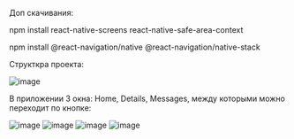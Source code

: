Доп скачивания: 

npm install react-native-screens react-native-safe-area-context

npm install @react-navigation/native @react-navigation/native-stack

Структкра проекта: 

![image](https://user-images.githubusercontent.com/68331365/159175999-b95cc2b4-c714-4bd1-9436-d8cdb341b63e.png)

В приложении 3 окна: Home, Details, Messages, между которыми можно переходит по кнопке:

![image](https://user-images.githubusercontent.com/68331365/159179760-6135a537-9579-443b-8301-5582399b63ef.png)
![image](https://user-images.githubusercontent.com/68331365/159179775-adb2a16f-2940-4282-aa1f-8bec47709259.png)
![image](https://user-images.githubusercontent.com/68331365/159179784-324a8c80-9a6d-469e-b56e-4db1ee7cfad8.png)
![image](https://user-images.githubusercontent.com/68331365/159179834-ebc03ad5-8468-4899-b077-e8507ff17baf.png)


